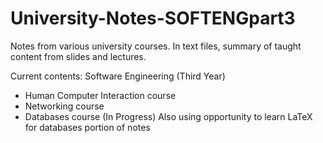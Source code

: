 # University-Notes-SOFTENGpart3
Notes from various university courses. In text files, summary of taught content from slides and lectures.

Current contents:
Software Engineering (Third Year)
  - Human Computer Interaction course
  - Networking course
  - Databases course (In Progress)
Also using opportunity to learn LaTeX for databases portion of notes
